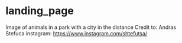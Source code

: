 # landing_page

Image of animals in a park with a city in the distance
Credit to: Andras Stefuca instagram: https://www.instagram.com/shtefutsa/